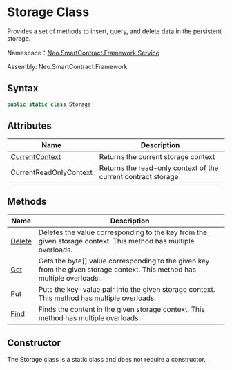# Storage Class

Provides a set of methods to insert, query, and delete data in the persistent storage.

Namespace：[Neo.SmartContract.Framework.Service](../Neo.SmartContract.Framework.Service.md)

Assembly: Neo.SmartContract.Framework

## Syntax

```c#
public static class Storage
```

## Attributes

| Name                                   | Description |
| ---------------------------------------- | ---------- |
| [CurrentContext](Storage/CurrentContext.md) | Returns the current storage context |
| CurrentReadOnlyContext | Returns the read-only context of the current contract storage |

## Methods

| Name                                    | Description                    |
| ---------------------------------------- | -------------------------------- |
| [Delete](Storage/Delete.md) | Deletes the value corresponding to the key from the given storage context. This method has multiple overloads. |
| [Get](Storage/Get.md) | Gets the byte[] value corresponding to the given key from the given storage context. This method has multiple overloads. |
| [Put](Storage/Put.md) | Puts the key-value pair into the given storage context. This method has multiple overloads. |
| [Find](Storage/Find.md) | Finds the content in the given storage context. This method has multiple overloads. |

## Constructor

The Storage class is a static class and does not require a constructor.